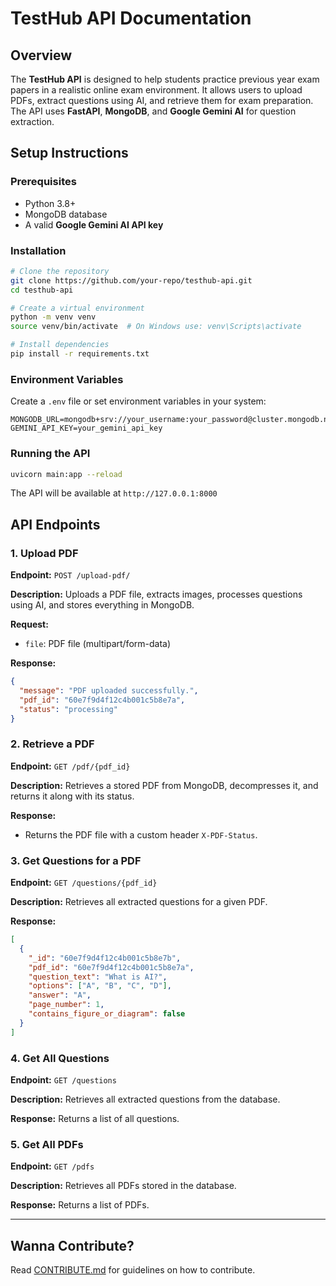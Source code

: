 # TestHub API Documentation

## Overview

The **TestHub API** is designed to help students practice previous year exam papers in a realistic online exam environment. It allows users to upload PDFs, extract questions using AI, and retrieve them for exam preparation. The API uses **FastAPI**, **MongoDB**, and **Google Gemini AI** for question extraction.

## Setup Instructions

### Prerequisites

- Python 3.8+
- MongoDB database
- A valid **Google Gemini AI API key**

### Installation

```bash
# Clone the repository
git clone https://github.com/your-repo/testhub-api.git
cd testhub-api

# Create a virtual environment
python -m venv venv
source venv/bin/activate  # On Windows use: venv\Scripts\activate

# Install dependencies
pip install -r requirements.txt
```

### Environment Variables

Create a `.env` file or set environment variables in your system:

```
MONGODB_URL=mongodb+srv://your_username:your_password@cluster.mongodb.net/testhub
GEMINI_API_KEY=your_gemini_api_key
```

### Running the API

```bash
uvicorn main:app --reload
```

The API will be available at `http://127.0.0.1:8000`

## API Endpoints

### **1. Upload PDF**

**Endpoint:** `POST /upload-pdf/`

**Description:** Uploads a PDF file, extracts images, processes questions using AI, and stores everything in MongoDB.

**Request:**

- `file`: PDF file (multipart/form-data)

**Response:**

```json
{
  "message": "PDF uploaded successfully.",
  "pdf_id": "60e7f9d4f12c4b001c5b8e7a",
  "status": "processing"
}
```

### **2. Retrieve a PDF**

**Endpoint:** `GET /pdf/{pdf_id}`

**Description:** Retrieves a stored PDF from MongoDB, decompresses it, and returns it along with its status.

**Response:**

- Returns the PDF file with a custom header `X-PDF-Status`.

### **3. Get Questions for a PDF**

**Endpoint:** `GET /questions/{pdf_id}`

**Description:** Retrieves all extracted questions for a given PDF.

**Response:**

```json
[
  {
    "_id": "60e7f9d4f12c4b001c5b8e7b",
    "pdf_id": "60e7f9d4f12c4b001c5b8e7a",
    "question_text": "What is AI?",
    "options": ["A", "B", "C", "D"],
    "answer": "A",
    "page_number": 1,
    "contains_figure_or_diagram": false
  }
]
```

### **4. Get All Questions**

**Endpoint:** `GET /questions`

**Description:** Retrieves all extracted questions from the database.

**Response:**
Returns a list of all questions.

### **5. Get All PDFs**

**Endpoint:** `GET /pdfs`

**Description:** Retrieves all PDFs stored in the database.

**Response:**
Returns a list of PDFs.

---

## Wanna Contribute?

Read [CONTRIBUTE.md](./CONTRIBUTE.md) for guidelines on how to contribute.